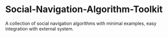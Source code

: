 # Social-Navigation-Algorithm-Toolkit
A collection of social navigation algorithms with minimal examples, easy integration with external system.
